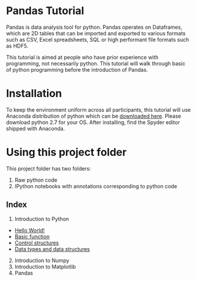 # Pandas Tutorial

Pandas is data analysis tool for python. Pandas operates on Dataframes, which
are 2D tables that can be imported and exported to various formats such as 
CSV, Excel spreadsheets, SQL or high performant file formats such as HDF5. 

This tutorial is aimed at people who have prior experience with programming,
not necessarily python. This tutorial will walk through basic of python 
programming before the introduction of Pandas.

# Installation
To keep the environment uniform across all participants, this tutorial will
use Anaconda distribution of python which can be [downloaded here](https://www.continuum.io/downloads). 
Please download python 2.7 for your OS. After installing, find the Spyder
editor shipped with Anaconda.

# Using this project folder
This project folder has two folders:  
1. Raw python code  
2. IPython notebooks with annotations corresponding to python code

## Index
1. Introduction to Python
  * [Hello World!](notebooks/1.hello_world.ipynb)
  * [Basic function](notebooks/2.basic_function.ipynb)
  * [Control structures](notebooks/3.Control_structures.ipynb)
  * [Data types and data structures](notebooks/4.Data_types_and_structure.ipynb)
2. Introduction to Numpy
3. Introduction to Matplotlib
4. Pandas
